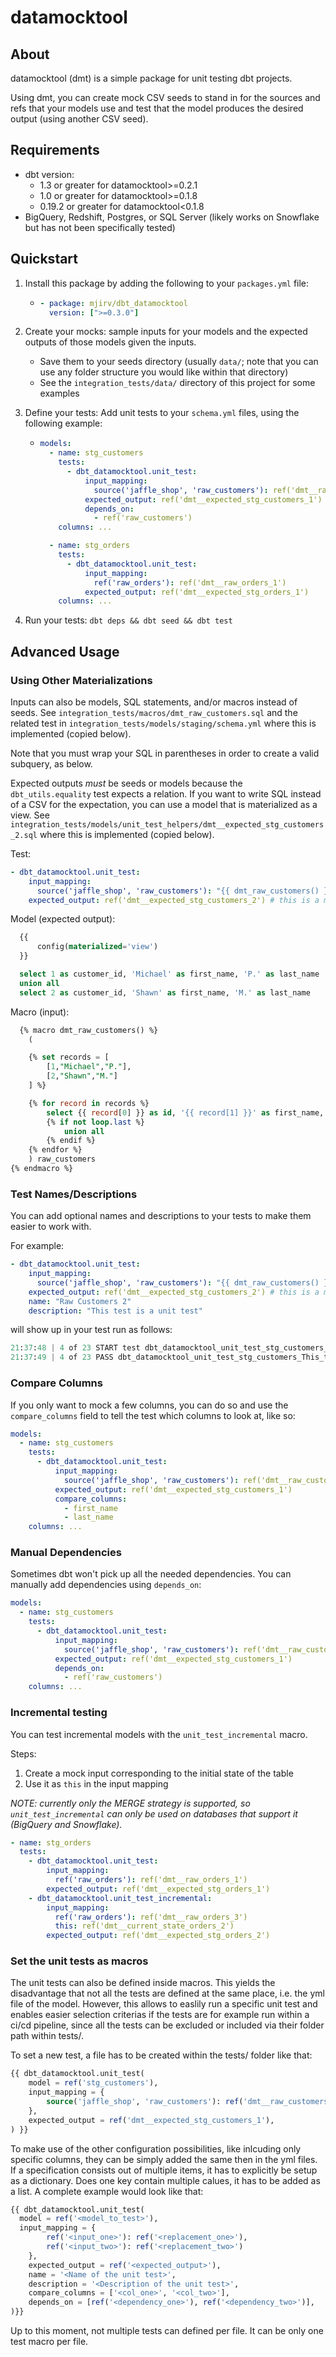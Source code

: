 # datamocktool

## About

datamocktool (dmt) is a simple package for unit testing dbt projects.

Using dmt, you can create mock CSV seeds to stand in for the sources and refs that your models use
and test that the model produces the desired output (using another CSV seed).

## Requirements

- dbt version:
  - 1.3 or greater for datamocktool>=0.2.1
  - 1.0 or greater for datamocktool>=0.1.8
  - 0.19.2 or greater for datamocktool<0.1.8
- BigQuery, Redshift, Postgres, or SQL Server (likely works on Snowflake but has not been specifically tested)

## Quickstart

1. Install this package by adding the following to your `packages.yml` file:
   - ```yaml
     - package: mjirv/dbt_datamocktool
       version: [">=0.3.0"]
     ```
2. Create your mocks: sample inputs for your models and the expected outputs of those models given the inputs.
   - Save them to your seeds directory (usually `data/`; note that you can use any folder structure you would like within that directory)
   - See the `integration_tests/data/` directory of this project for some examples
3. Define your tests: Add unit tests to your `schema.yml` files, using the following example:

   - ```yaml
     models:
       - name: stg_customers
         tests:
           - dbt_datamocktool.unit_test:
               input_mapping:
                 source('jaffle_shop', 'raw_customers'): ref('dmt__raw_customers_1')
               expected_output: ref('dmt__expected_stg_customers_1')
               depends_on:
                 - ref('raw_customers')
         columns: ...

       - name: stg_orders
         tests:
           - dbt_datamocktool.unit_test:
               input_mapping:
                 ref('raw_orders'): ref('dmt__raw_orders_1')
               expected_output: ref('dmt__expected_stg_orders_1')
         columns: ...
     ```

4. Run your tests: `dbt deps && dbt seed && dbt test`

## Advanced Usage

### Using Other Materializations

Inputs can also be models, SQL statements, and/or macros instead of seeds. See `integration_tests/macros/dmt_raw_customers.sql` and the related test in `integration_tests/models/staging/schema.yml` where this is implemented (copied below).

Note that you must wrap your SQL in parentheses in order to create a valid subquery, as below.

Expected outputs _must_ be seeds or models because the `dbt_utils.equality` test expects a relation. If you want to write SQL instead of a CSV for the expectation, you can use a model that is materialized as a view. See `integration_tests/models/unit_test_helpers/dmt__expected_stg_customers_2.sql` where this is implemented (copied below).

Test:

```yaml
- dbt_datamocktool.unit_test:
    input_mapping:
      source('jaffle_shop', 'raw_customers'): "{{ dmt_raw_customers() }}" # this is a macro
    expected_output: ref('dmt__expected_stg_customers_2') # this is a model
```

Model (expected output):

```sql
  {{
      config(materialized='view')
  }}

  select 1 as customer_id, 'Michael' as first_name, 'P.' as last_name
  union all
  select 2 as customer_id, 'Shawn' as first_name, 'M.' as last_name
```

Macro (input):

```sql
  {% macro dmt_raw_customers() %}
    (

    {% set records = [
        [1,"Michael","P."],
        [2,"Shawn","M."]
    ] %}

    {% for record in records %}
        select {{ record[0] }} as id, '{{ record[1] }}' as first_name, '{{ record[2] }}' as last_name
        {% if not loop.last %}
            union all
        {% endif %}
    {% endfor %}
    ) raw_customers
{% endmacro %}
```

### Test Names/Descriptions

You can add optional names and descriptions to your tests to make them easier to work with.

For example:

```yaml
- dbt_datamocktool.unit_test:
    input_mapping:
      source('jaffle_shop', 'raw_customers'): "{{ dmt_raw_customers() }}" # this is a macro
    expected_output: ref('dmt__expected_stg_customers_2') # this is a model
    name: "Raw Customers 2"
    description: "This test is a unit test"
```

will show up in your test run as follows:

```python
21:37:48 | 4 of 23 START test dbt_datamocktool_unit_test_stg_customers_This_test_is_a_unit_test__ref_dmt__expected_stg_customers_2____dmt_raw_customers___Raw_Customers_2 [RUN]
21:37:49 | 4 of 23 PASS dbt_datamocktool_unit_test_stg_customers_This_test_is_a_unit_test__ref_dmt__expected_stg_customers_2____dmt_raw_customers___Raw_Customers_2 [PASS in 0.27s]
```

### Compare Columns

If you only want to mock a few columns, you can do so and use the `compare_columns` field to tell the test which columns to look at, like so:

```yaml
models:
  - name: stg_customers
    tests:
      - dbt_datamocktool.unit_test:
          input_mapping:
            source('jaffle_shop', 'raw_customers'): ref('dmt__raw_customers_1')
          expected_output: ref('dmt__expected_stg_customers_1')
          compare_columns:
            - first_name
            - last_name
    columns: ...
```

### Manual Dependencies

Sometimes dbt won't pick up all the needed dependencies. You can manually add dependencies using `depends_on`:

```yaml
models:
  - name: stg_customers
    tests:
      - dbt_datamocktool.unit_test:
          input_mapping:
            source('jaffle_shop', 'raw_customers'): ref('dmt__raw_customers_1')
          expected_output: ref('dmt__expected_stg_customers_1')
          depends_on:
            - ref('raw_customers')
    columns: ...
```

### Incremental testing

You can test incremental models with the `unit_test_incremental` macro.

Steps:

1. Create a mock input corresponding to the initial state of the table
2. Use it as `this` in the input mapping

_NOTE: currently only the MERGE strategy is supported, so `unit_test_incremental` can only be used on databases that support it (BigQuery and Snowflake)._

```yaml
- name: stg_orders
  tests:
    - dbt_datamocktool.unit_test:
        input_mapping:
          ref('raw_orders'): ref('dmt__raw_orders_1')
        expected_output: ref('dmt__expected_stg_orders_1')
    - dbt_datamocktool.unit_test_incremental:
        input_mapping:
          ref('raw_orders'): ref('dmt__raw_orders_3')
          this: ref('dmt__current_state_orders_2')
        expected_output: ref('dmt__expected_stg_orders_2')
```

### Set the unit tests as macros

The unit tests can also be defined inside macros. This yields the disadvantage that not all the tests are defined at the same place, i.e. the yml file of the model. However, this allows to easlily run a specific unit test and enables easier selection criterias if the tests are for example run within a ci/cd pipeline, since all the tests can be excluded or included via their folder path within tests/.

To set a new test, a file has to be created within the tests/ folder like that:

```sql
{{ dbt_datamocktool.unit_test(
    model = ref('stg_customers'),
    input_mapping = {
        source('jaffle_shop', 'raw_customers'): ref('dmt__raw_customers_1')
    },
    expected_output = ref('dmt__expected_stg_customers_1'),
) }}
```

To make use of the other configuration possibilities, like inlcuding only specific columns, they can be simply added the same then in the yml files. If a specification consists out of multiple items, it has to explicitly be setup as a dictionary. Does one key contain multiple calues, it has to be added as a list. A complete example would look like that:

```sql
{{ dbt_datamocktool.unit_test(
  model = ref('<model_to_test>'),
  input_mapping = {
        ref('<input_one>'): ref('<replacement_one>'),
        ref('<input_two>'): ref('<replacement_two>')
    },
    expected_output = ref('<expected_output>'),
    name = '<Name of the unit test>',
    description = '<Description of the unit test>',
    compare_columns = ['<col_one>', '<col_two>'],
    depends_on = [ref('<dependency_one>'), ref('<dependency_two>')],
)}}
```

Up to this moment, not multiple tests can defined per file. It can be only one test macro per file.